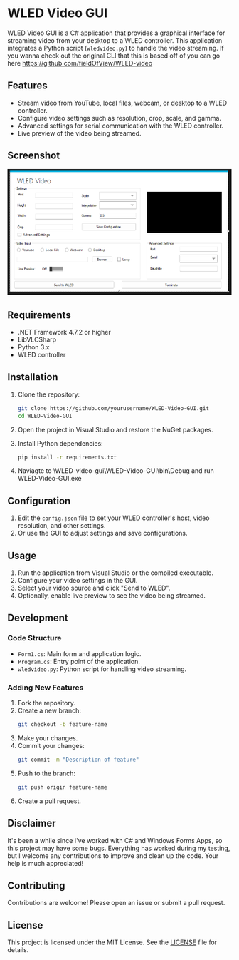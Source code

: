 # WLED Video GUI

WLED Video GUI is a C# application that provides a graphical interface for streaming video from your desktop to a WLED controller. This application integrates a Python script (`wledvideo.py`) to handle the video streaming. If you wanna check out the original CLI that this is based off of you can go here https://github.com/fieldOfView/WLED-video

## Features

- Stream video from YouTube, local files, webcam, or desktop to a WLED controller.
- Configure video settings such as resolution, crop, scale, and gamma.
- Advanced settings for serial communication with the WLED controller.
- Live preview of the video being streamed.

## Screenshot
![WLED Video GUI](screenshot.png)

## Requirements

- .NET Framework 4.7.2 or higher
- LibVLCSharp
- Python 3.x
- WLED controller

## Installation

1. Clone the repository:
    ```sh
    git clone https://github.com/yourusername/WLED-Video-GUI.git
    cd WLED-Video-GUI
    ```

2. Open the project in Visual Studio and restore the NuGet packages.

3. Install Python dependencies:
    ```sh
    pip install -r requirements.txt
    ```

4. Naviagte to \WLED-video-gui\WLED-Video-GUI\bin\Debug and run WLED-Video-GUI.exe

## Configuration

1. Edit the `config.json` file to set your WLED controller's host, video resolution, and other settings.
2. Or use the GUI to adjust settings and save configurations.

## Usage

1. Run the application from Visual Studio or the compiled executable.
2. Configure your video settings in the GUI.
3. Select your video source and click "Send to WLED".
4. Optionally, enable live preview to see the video being streamed.

## Development

### Code Structure

- `Form1.cs`: Main form and application logic.
- `Program.cs`: Entry point of the application.
- `wledvideo.py`: Python script for handling video streaming.

### Adding New Features

1. Fork the repository.
2. Create a new branch:
    ```sh
    git checkout -b feature-name
    ```
3. Make your changes.
4. Commit your changes:
    ```sh
    git commit -m "Description of feature"
    ```
5. Push to the branch:
    ```sh
    git push origin feature-name
    ```
6. Create a pull request.

## Disclaimer

It's been a while since I've worked with C# and Windows Forms Apps, so this project may have some bugs. Everything has worked during my testing, but I welcome any contributions to improve and clean up the code. Your help is much appreciated!

## Contributing

Contributions are welcome! Please open an issue or submit a pull request.

## License

This project is licensed under the MIT License. See the [LICENSE](LICENSE) file for details.
